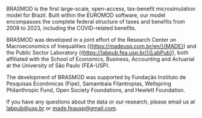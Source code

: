 BRASMOD is the first large-scale, open-access, tax-benefit microsimulation model for Brazil. Built within the EUROMOD software, our model encompasses the complete federal structure of taxes and benefits from 2008 to 2023, including the COVID-related benefits.

BRASMOD was developed in a joint effort of the Research Center on Macroeconomics of Inequalities ({https://madeusp.com.br/en/}{MADE}) and the Public Sector Laboratory ({https://labpub.fea.usp.br/}{LabPub}), both affiliated with the School of Economics, Business, Accounting and Actuarial at the University of São Paulo (FEA-USP).

The development of BRASMOD was supported by Fundação Instituto de Pesquisas Econômicas (Fipe), Samambaia Filantropias, Wellspring Philanthropic Fund, Open Society Foundations, and Hewlett Foundation. 

If you have any questions about the data or our research, please email us at labpub@usp.br or made.feausp@gmail.com.
